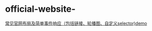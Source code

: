 # official-website-
 [常见官网布局及简单事件响应（包括链接、轮播图、自定义selector)demo](https://githgub.github.io/official-website-/layout/page/official-website.html)
